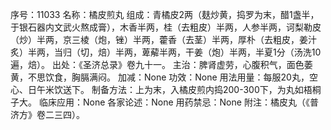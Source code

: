 序号：11033
名称：橘皮煎丸
组成：青橘皮2两（麸炒黄，捣罗为末，醋1盏半，于银石器内文武火熬成膏），木香半两，桂（去粗皮）半两，人参半两，诃梨勒皮（炒）半两，京三棱（炮，锉）半两，藿香（去茎）半两，厚朴（去粗皮，姜汁炙）半两，当归（切，焙）半两，萆薢半两，干姜（炮）半两，半夏1分（汤洗10遍，焙）。
出处：《圣济总录》卷九十一。
主治：脾肾虚劳，心腹积气，面色萎黄，不思饮食，胸膈满闷。
加减：None
功效：None
用法用量：每服20丸，空心、日午米饮送下。
制备方法：上为末，入橘皮煎内捣200-300下，为丸如梧桐子大。
临床应用：None
各家论述：None
用药禁忌：None
附注：橘皮丸（《普济方》卷二三四）。
